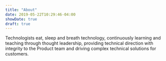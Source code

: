 ```yaml
---
title: "About"
date: 2019-05-22T10:29:46-04:00
showDate: true
draft: true
---
```


Technologists eat, sleep and breath technology, continuously learning and teaching through thought leadership, providing technical direction with integrity to the Product team and driving complex technical solutions for customers.